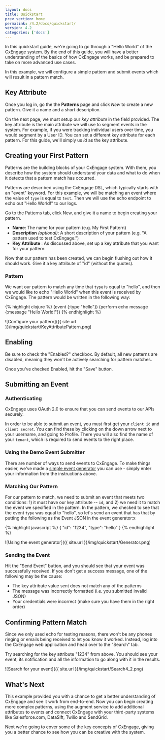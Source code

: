```yaml
---
layout: docs
title: Quickstart
prev_section: home
permalink: /4.2/docs/quickstart/
version: 4.2
categories: ['docs']
---
```


In this quickstart guide, we're going to go through a "Hello World" of the
CxEngage system. By the end of this guide, you will have a better understanding
of the basics of how CxEngage works, and be prepared to take on more advanced use cases.

In this example, we will configure a simple pattern and submit events which will
result in a pattern match.

## Key Attribute

Once you log in, go the the **Patterns** page and click *New* to create a new pattern. Give it a name and a short description.

On the next page, we must setup our *key attribute* in the field provided. The key attribute is the main attribute we will use to segment events in the system. For example, if you were tracking individual users over time, you would segment by a User ID. You can set a different key attribute for each pattern. For this guide, we'll simply us *id* as the key attribute.

## Creating your First Pattern

Patterns are the building blocks of your CxEngage system. With them, you describe how the system should understand your data and what to do when it detects that a pattern match has occurred.

Patterns are described using the CxEngage DSL, which typically starts with an "event" keyword. For this example, we will be matching an event where the value of `type` is equal to `test`. Then we will use the echo endpoint to echo out "Hello World!" to our logs.

Go to the Patterns tab, click New, and give it a name to begin creating your pattern. 


* __Name__: The name for your pattern (e.g. My First Pattern)
* __Description__ *(optional)*: A short description of your pattern (e.g. "A pattern used to test CxEngage.")
* __Key Attribute__ : As discussed above, set up a key attribute that you want for your pattern

Now that our pattern has been created, we can begin flushing out how it should work. Give it a key attribute of "id" (without the quotes).

### Pattern

We want our pattern to match any time that `type` is equal to "hello", and then we would like to echo "Hello World" when this event is received by CxEngage. The pattern would be written in the following way:

{% highlight clojure %}
(event {:type "hello"})
(perform echo message {:message "Hello World!"})
{% endhighlight %}

![Configure your pattern]({{ site.url }}/img/quickstart/KeyAttributePattern.png)

## Enabling

Be sure to check the "Enabled?" checkbox. By default, all new patterns are disabled, meaning they won't be actively searching for pattern matches.

Once you've checked Enabled, hit the "Save" button.

## Submitting an Event

### Authenticating

CxEngage uses OAuth 2.0 to ensure that you can send events to our APIs securely.

In order to be able to submit an event, you must first get your `client id` and `client secret`. You can find these by clicking on the down arrow next to your username, and going to Profile. There you will also find the name of your `tenant`, which is required to send events to the right place.

### Using the Demo Event Submitter

There are number of ways to send events to CxEngage. To make things easier,
we've made a [simple event generator](https://demo.cxengage.net) you can use - simply enter your information from the instructions above.

### Matching Our Pattern

For our pattern to match, we need to submit an event that meets two conditions: 1) it must have our key attribute -- `id`, and 2) we need it to match the event we specified in the pattern. In the pattern, we checked to see that the event `type` was equal to "hello", so let's send an event that has that by putting the following as the Event JSON in the event generator:x

{% highlight javascript %}
{
  "id": "1234",
  "type": "hello"
}
{% endhighlight %}

![Using the event generator]({{ site.url }}/img/quickstart/Generator.png)

### Sending the Event

Hit the "Send Event" button, and you should see that your event was successfully received. If you don't get a success message, one of the following may be the cause:

* The key attribute value sent does not match any of the patterns
* The message was incorrectly formatted (i.e. you submitted invalid JSON)
* Your credentials were incorrect (make sure you have them in the right order)

## Confirming Pattern Match

Since we only used echo for testing reasons, there won't be any phones ringing or emails being received to let you know it worked. Instead, log into the CxEngage web application and head over to the "Search" tab.

Try searching for the key attribute "1234" from above. You should see your event, its notification and all the information to go along with it in the results.

![Search for your event]({{ site.url }}/img/quickstart/Search4_2.png)

## What's Next

This example provided you with a chance to get a better understanding of
CxEngage and see it work from end-to-end. Now you can begin creating more complex patterns, using the augment service to add additional attributes to events and connect CxEngage with your third-party systems like Salesforce.com, DataSift, Twilio and SendGrid.

Next we're going to cover some of the key concepts of CxEngage, giving you a
better chance to see how you can be creative with the system.
